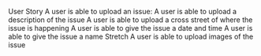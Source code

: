User Story
A user is able to upload an issue:
    A user is able to upload a description of the issue
    A user is able to upload a cross street of where the issue is happening
    A user is able to give the issue a date and time
    A user is able to give the issue a name
Stretch
    A user is able to upload images of the issue


